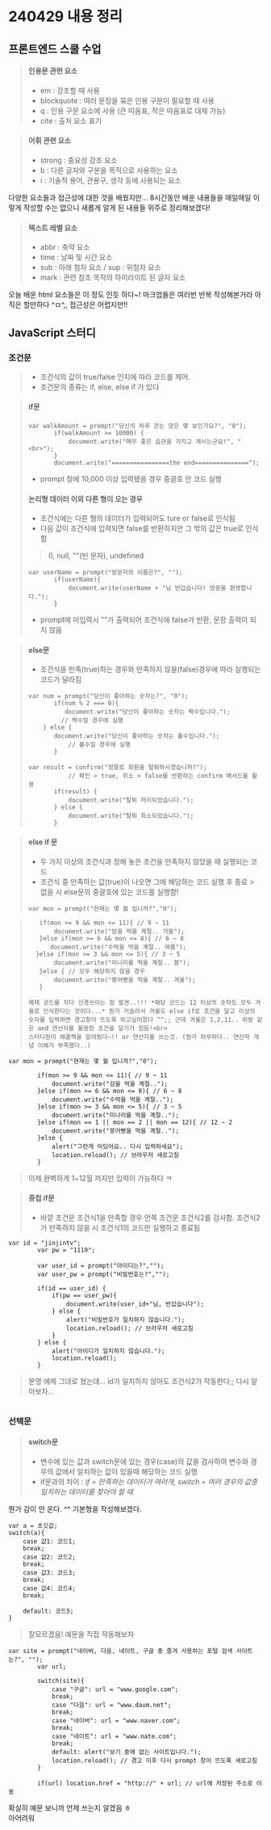 # 240429 내용 정리

## 프론트엔드 스쿨 수업
> #### 인용문 관련 요소
>- em : 강조할 때 사용 <br>
>- blockquote : 여러 문장을 묶은 인용 구문이 필요할 때 사용 <br>
>- q : 인용 구문 요소에 사용 (큰 따옴표, 작은 따옴표로 대체 가능) <br>
>- cite : 출처 요소 표기

> #### 어휘 관련 요소
>- strong : 중요성 강조 요소
>- b : 다른 글자와 구분을 목적으로 사용하는 요소
>- i : 기술적 용어, 관용구, 생각 등에 사용되는 요소

다양한 요소들과 접근성에 대한 것을 배웠지만... 8시간동안 배운 내용들을 매일매일 이렇게 작성할 수는 없으니 새롭게 알게 된 내용들 위주로 정리해보겠다!

> #### 텍스트 레벨 요소
>- abbr : 축약 요소
>- time : 날짜 및 시간 요소
>- sub : 아래 첨자 요소 / sup : 위첨자 요소
>- mark : 관련 참조 목적의 하이라이트 된 글자 요소

오늘 배운 html 요소들은 이 정도 인듯 하다~! 마크업들은 여러번 반복 작성해본거라 아직은 할만하다 ^ㅁ^,, 접근성은 어렵지만!!

## JavaScript 스터디

### 조건문
> - 조건식의 값이 true/false 인지에 따라 코드를 제어. <br>
> - 조건문의 종류는 if, else, else if 가 있다 <br>

> #### if문
>```
>var walkAmount = prompt("당신의 하루 걷는 양은 몇 보인가요?", "0");
>        if(walkAmount >= 10000) {
>            document.write("매우 좋은 습관을 가지고 계시는군요!", "<br>");
>        }
>        document.write("================the end===============");
>```
> - prompt 창에 10,000 이상 입력됐을 경우 중괄호 안 코드 실행 <br>
> #### 논리형 데이터 이외 다른 형이 오는 경우<br>
> - 조건식에는 다른 형의 데이터가 입력되어도 ture or false로 인식됨<br>
>- 다음 값이 조건식에 입력되면 false를 반환하지만 그 밖의 값은 true로 인식함<br>
> > 0, null, ""(빈 문자), undefined
>```
>var userName = prompt("방문자의 이름은?", "");
>        if(userName){
>            document.write(userName + "님 반갑습니다! 방문을 환영합니다.");
>        }
>```
> - prompt에 미입력시 ""가 출력되어 조건식에 false가 반환, 문장 출력이 되지 않음<br>

> #### else문<br>
> - 조건식을 만족(true)하는 경우와 만족하지 않을(false)경우에 따라 실행되는 코드가 달라짐
>```
>var num = prompt("당신이 좋아하는 숫자는?", "0");
>        if(num % 2 === 0){
>           document.write("당신이 좋아하는 숫자는 짝수입니다.");
>          // 짝수일 경우에 실행
>     } else {
>        document.write("당신이 좋아하는 숫자는 홀수입니다.");
>            // 홀수일 경우에 실행
>        }
>```
>
>```
>var result = confirm("정말로 회원을 탈퇴하시겠습니까?");
>            // 확인 > true, 취소 > false를 반환하는 confirm 메서드를 활용            
>        if(result) {
>            document.write("탈퇴 처리되었습니다.");
>        } else {
>            document.write("탈퇴 취소되었습니다.");
>        }
>```

> #### else if 문<br>
> - 두 가지 이상의 조건식과 정해 놓은 조건을 만족하지 않았을 때 실행되는 코드<br>
> - 조건식 중 만족하는 값(true)이 나오면 그에 해당하는 코드 실행 후 종료 > 없을 시 else문의 중괄호에 있는 코드를 실행함!
>```
>var mon = prompt("현재는 몇 월 입니까?","0");
        
>        if(mon >= 9 && mon <= 11){ // 9 ~ 11
>            document.write("밤을 먹을 계절.. 가을");
>        }else if(mon >= 6 && mon <= 8){ // 6 ~ 8
 >           document.write("수박을 먹을 계절.. 여름");
 >       }else if(mon >= 3 && mon <= 5){ // 3 ~ 5
>            document.write("미나리를 먹을 계절.. 봄");
>        }else { // 모두 해당하지 않을 경우
>            document.write("붕어빵을 먹을 계절.. 겨울");
>        }
>```
> 예제 코드를 치다 신경쓰이는 점 발견..!!! *해당 코드는 12 이상의 숫자도 모두 겨울로 인식한다는 것이다...* 뭔가 거슬려서 겨울도 else if로 조건을 달고 이상의 숫자를 입력하면 경고창이 뜨도록 하고싶어졌다 ^^;; 근데 겨울은 1,2,11.. 위랑 같은 and 연산자를 활용한 조건을 달기가 힘듬!<br>
> 스터디원이 해결책을 알려줬다~!! or 연산자를 쓰는것. (뭔가 허무하다.. 연산자 개념 이해가 부족했다..)
```
var mon = prompt("현재는 몇 월 입니까?","0");
        
        if(mon >= 9 && mon <= 11){ // 9 ~ 11
            document.write("감을 먹을 계절..");
        }else if(mon >= 6 && mon <= 8){ // 6 ~ 8
            document.write("수박을 먹을 계절..");
        }else if(mon >= 3 && mon <= 5){ // 3 ~ 5
            document.write("미나리를 먹을 계절..");
        }else if(mon == 1 || mon == 2 || mon == 12){ // 12 ~ 2
            document.write("붕어빵을 먹을 계절..");
        }else {
            alert("그런게 어딨어요.. 다시 입력하세요");
            location.reload(); // 브라우저 새로고침
        }
```
> 이제 완벽하게 1~12월 까지만 입력이 가능하다 ㅋ<br>

> #### 중첩 if문<br>
> - 바깥 조건문 조건식1을 만족할 경우 안쪽 조건문 조건식2를 검사함. 조건식2가 만족하지 않을 시 조건식1의 코드만 실행하고 종료됨
```
var id = "jinjintv";
        var pw = "1119";

        var user_id = prompt("아이디는?","");
        var user_pw = prompt("비밀번호는?","");

        if(id == user_id) {
            if(pw == user_pw){
                document.write(user_id+"님, 반갑습니다");
            } else {
                alert("비밀번호가 일치하지 않습니다.");
                location.reload(); // 브라우저 새로고침
            }
        } else {
            alert("아이디가 일치하지 않습니다.");
            location.reload();
        }
```
> 분명 예제 그대로 쳤는데... id가 일치하지 않아도 조건식2가 작동한다;; 다시 알아보자...

```
```

### 선택문
> #### switch문
> - 변수에 있는 값과 switch문에 있는 경우(case)의 값을 검사하여 변수와 경우의 값에서 일치하는 값이 있을때 해당하는 코드 실행<br>
> - if문과의 차이 : *if = 만족하는 데이터가 여러개, switch = 여러 경우의 값중 일치하는 데이터를 찾아야 할 때*<br>

뭔가 감이 안 온다. ^^ 기본형을 작성해보겠다.
```
var a = 초깃값;
switch(a){
    case 값1: 코드1;
    break;
    case 값2: 코드2;
    break;
    case 값3: 코드3;
    break;
    case 값4: 코드4;
    break;

    default: 코드5;
}
```
> 잘모르겠음! 예문을 직접 작동해보자
```
var site = prompt("네이버, 다음, 네이트, 구글 중 즐겨 사용하는 포털 검색 사이트는?", "");
        var url;

        switch(site){
            case "구글": url = "www.google.com";
            break;
            case "다음": url = "www.daum.net";
            break;
            case "네이버": url = "www.naver.com";
            break;
            case "네이트": url = "www.nate.com";
            break;
            default: alert("보기 중에 없는 사이트입니다.");
            location.reload(); // 경고 이후 다시 prompt 창이 뜨도록 새로고침
        }

        if(url) location.href = "http://" + url; // url에 저장된 주소로 이동
```
확실히 예문 보니까 언제 쓰는지 알겠음 ㅎ<br>
아어려워
